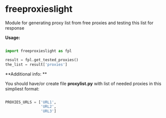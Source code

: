 # freeproxieslight

Module for generating proxy list from free proxies and testing this list for response

**Usage:**
```python

import freeproxieslight as fpl

result = fpl.get_tested_proxies()
the_list = result['proxies']

```

**Additional info: **

You should have/or create file **proxylist.py** with list of needed proxies in this simpliest format:

``` python

PROXIES_URLS = ['URL1', 
                'URL2',
                'URL3']

```
